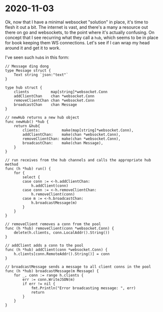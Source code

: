 # 2020-11-03

Ok, now that I have a minimal websocket "solution" in place, it's time to flesh it out a bit. The internet is vast, and there's a many a resource out there on go and websockets, to the point where it's actually confusing.
On concept that I see recurring what they call a `hub`, which seems to be in place for book keeping them WS connections. Let's see if I can wrap my head around it and get it to work.

I've seen such `hub`s in this form:

```golang
// Message ding dong
type Message struct {
	Text string `json:"text"`
}

type hub struct {
	clients          map[string]*websocket.Conn
	addClientChan    chan *websocket.Conn
	removeClientChan chan *websocket.Conn
	broadcastChan    chan Message
}

// newHub returns a new hub object
func newHub() *hub {
	return &hub{
		clients:          make(map[string]*websocket.Conn),
		addClientChan:    make(chan *websocket.Conn),
		removeClientChan: make(chan *websocket.Conn),
		broadcastChan:    make(chan Message),
	}
}

// run receives from the hub channels and calls the appropriate hub method
func (h *hub) run() {
	for {
		select {
		case conn := <-h.addClientChan:
			h.addClient(conn)
		case conn := <-h.removeClientChan:
			h.removeClient(conn)
		case m := <-h.broadcastChan:
			h.broadcastMessage(m)
		}
	}
}

// removeClient removes a conn from the pool
func (h *hub) removeClient(conn *websocket.Conn) {
	delete(h.clients, conn.LocalAddr().String())
}

// addClient adds a conn to the pool
func (h *hub) addClient(conn *websocket.Conn) {
	h.clients[conn.RemoteAddr().String()] = conn
}

// broadcastMessage sends a message to all client conns in the pool
func (h *hub) broadcastMessage(m Message) {
	for _, conn := range h.clients {
		err := conn.WriteJSON(m)
		if err != nil {
			fmt.Println("Error broadcasting message: ", err)
			return
		}
	}
}
```
